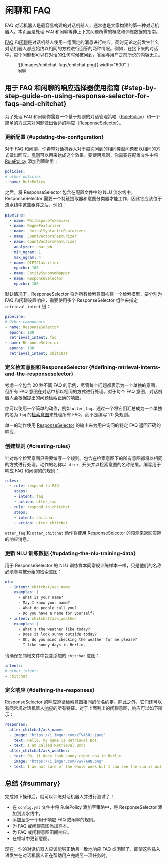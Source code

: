 # 闲聊和 FAQ

FAQ 对话机器人是最容易构建的对话机器人，通常也是大家构建的第一种对话机器人。本页面是处理 FAQ 和闲聊等非上下文问题所需的概念和训练数据的指南。

[FAQ](glossary.md#faqs) 和[闲聊](glossary.md#chitchat)是对话机器人使用一组固定的消息进行响应，同时无论之前发生什么对话机器人都应始终以相同的方式进行回答的两种情况。例如，在接下来的对话中，每个问题都可以在对话的任何时候被问到，答案与用户之前所说的内容无关。

<figure markdown>
  ![](images/chitchat-faqs/chitchat.png){ width="600" }
  <figcaption>闲聊</figcaption>
</figure>

## 用于 FAQ 和闲聊的响应选择器使用指南 {#step-by-step-guide-on-using-response-selector-for-faqs-and-chitchat}

为了处理 FAQ 和闲聊你需要一个基于规则的对话管理策略（[RulePolicy](policies.md#rule-policy)）和一个简单的方式来对问题做出合适的响应（[ResponseSelector](components.md#responseselector)）。

### 更新配置 {#updating-the-configuration}

对于 FAQ 和闲聊，你希望对话机器人对于每次问到的相同类型问题都以相同的方式做出回应。[规则](rules.md)可以用来达成这个效果。要使用规则，你需要在配置文件中将 [RulePolicy](policies.md#rule-policy) 添加到策略里：

```yaml title='config.yml'
policies:
# other policies
- name: RulePolicy
```

之后，将 ResponseSelector 包含在配置文件中的 NLU 流水线中。ResponseSelector 需要一个特征提取器和意图分类器才能工作，因此它应该位于流水线中这些组件之后，例如：

```yaml title='config.yml'
pipeline:
  - name: WhitespaceTokenizer
  - name: RegexFeaturizer
  - name: LexicalSyntacticFeaturizer
  - name: CountVectorsFeaturizer
  - name: CountVectorsFeaturizer
    analyzer: char_wb
    min_ngram: 1
    max_ngram: 4
  - name: DIETClassifier
    epochs: 100
  - name: EntitySynonymMapper
  - name: ResponseSelector
    epochs: 100
```

默认情况下，ResponseSelector 将为所有检索意图构建一个检索模型，要分别为 FAQ 和闲聊设置响应，需要使用多个 ResponseSelector 组件来指定 `retrieval_intent` 键：

```yaml title='config.yml'
pipeline:
# Other components
- name: ResponseSelector
  epochs: 100
  retrieval_intent: faq
- name: ResponseSelector
  epochs: 100
  retrieval_intent: chitchat
```

### 定义检索意图和 ResponseSelector {#defining-retrieval-intents-and-the-responseselector}

考虑一个包含 20 种不同 FAQ 的示例，尽管每个问题都表示为一个单独的意图，但所有 FAQ 意图在对话中都以相同的方式进行处理。对于每个 FAQ 意图，对话机器人会根据提出的问题检索正确的响应。

你可以使用一个简单的动作，例如 `utter_faq`，通过一个将它们汇总成为一个单独的名为 `faq` 的[检索意图](glossary.md#retrieval-intent)来处理所有 FAQ，而不是编写 20 条规则。

单一的动作使用 [ResponseSelector](components.md#responseselector) 的输出来为用户询问的特定 FAQ 返回正确的响应。

### 创建规则 {#creating-rules}

针对每个检索意图只需要编写一个规则。包含在检索意图下的所有意图都将以相同的方式进行处理。动作的名称以 `utter_` 开头并以检索意图的名称结果。编写用于响应 FAQ 和闲聊的的规则：

```yaml title='rules.yml'
rules:
  - rule: respond to FAQ
    steps:
    - intent: faq
    - action: utter_faq
  - rule: respond to chitchat
    steps:
    - intent: chitchat
    - action: utter_chitchat
```

`utter_faq` 和 `utter_chitchat` 动作将使用 ResponseSelector 的预测来返回实际的响应消息。

### 更新 NLU 训练数据 {#updating-the-nlu-training-data}

用于 ResponseSelector 的 NLU 训练样本同常规训练样本一样，只是他们的名称必须参考被分组的检索意图：

```yaml title='nlu.yml'
nlu:
  - intent: chitchat/ask_name
    examples: |
      - What is your name?
      - May I know your name?
      - What do people call you?
      - Do you have a name for yourself?
  - intent: chitchat/ask_weather
    examples: |
      - What's the weather like today?
      - Does it look sunny outside today?
      - Oh, do you mind checking the weather for me please?
      - I like sunny days in Berlin.
```

请确保在领域文件中包含添加的 `chitchat` 意图：

```yaml title='domain.yml'
intents:
# other intents
- chitchat
```

### 定义响应 {#defining-the-responses}

ResponseSelector 的响应遵循检索意图相同的命名约定。除此之外，它们还可以有同常规对话机器人[响应](domain.md#responses)的所有特征。对于上面列出的闲聊意图，响应可以如下所示：

```yaml title='domain.yml'
responses:
  utter_chitchat/ask_name:
  - image: "https://i.imgur.com/zTvA58i.jpeg"
    text: Hello, my name is Retrieval Bot.
  - text: I am called Retrieval Bot!
  utter_chitchat/ask_weather:
  - text: Oh, it does look sunny right now in Berlin.
    image: "https://i.imgur.com/vwv7aHN.png"
  - text: I am not sure of the whole week but I can see the sun is out today.
```

## 总结 {#summary}

完成如下操作后，就可以训练对话机器人并进行测试了！

- 在 `config.yml` 文件中将 RulePolicy 添加至策略中，将 ResponseSelector 添加到流水线中。
- 添加至少一个用于响应 FAQ 或闲聊的规则。
- 为 FAQ 或闲聊意图添加样本。
- 为 FAQ 或闲聊意图田间响应。
- 在领域中更新意图。

现在，你的对话机器人应该能够正确且一致地响应 FAQ 或闲聊了，即使这些插入语发生在对话机器人正在帮助用户完成另一项任务时。

